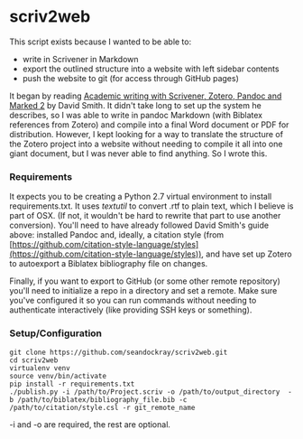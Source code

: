 # scriv2web

This script exists because I wanted to be able to:

- write in Scrivener in Markdown
- export the outlined structure into a website with left sidebar contents
- push the website to git (for access through GitHub pages)

It began by reading [Academic writing with Scrivener, Zotero, Pandoc and Marked 2](https://github.com/davepwsmith/academic-scrivener-howto) by David Smith. It didn't take long to set up the system he describes, so I was able to write in pandoc Markdown (with Biblatex references from Zotero) and compile into a final Word document or PDF for distribution. However, I kept looking for a way to translate the structure of the Zotero project into a website without needing to compile it all into one giant document, but I was never able to find anything. So I wrote this.

### Requirements

It expects you to be creating a Python 2.7 virtual environment to install requirements.txt. It uses _textutil_ to convert .rtf to plain text, which I believe is part of OSX. (If not, it wouldn't be hard to rewrite that part to use another conversion). You'll need to have already followed David Smith's guide above: installed Pandoc and, ideally, a citation style (from [https://github.com/citation-style-language/styles](https://github.com/citation-style-language/styles)), and have set up Zotero to autoexport a Biblatex bibliography file on changes.

Finally, if you want to export to GitHub (or some other remote repository) you'll need to initialize a repo in a directory and set a remote. Make sure you've configured it so you can run commands without needing to authenticate interactively (like providing SSH keys or something).

### Setup/Configuration

```
git clone https://github.com/seandockray/scriv2web.git
cd scriv2web
virtualenv venv
source venv/bin/activate
pip install -r requirements.txt
./publish.py -i /path/to/Project.scriv -o /path/to/output_directory  -b /path/to/biblatex/bibliography_file.bib -c /path/to/citation/style.csl -r git_remote_name
```

-i and -o are required, the rest are optional.
